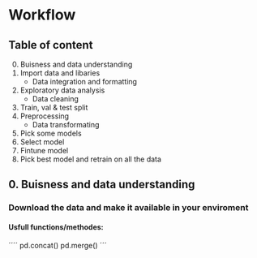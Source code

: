 # Workflow 
## Table of content
0. Buisness and data understanding
1. Import data and libaries
   - Data integration and formatting
2. Exploratory data analysis
   - Data cleaning
3. Train, val & test split
4. Preprocessing
   - Data transformating
5. Pick some models
6. Select model
7. Fintune model
8. Pick best model and retrain on all the data 

## 0. Buisness and data understanding
### Download the data and make it available in your enviroment
#### Usfull functions/methodes:
´´´´
pd.concat()
pd.merge()
´´´